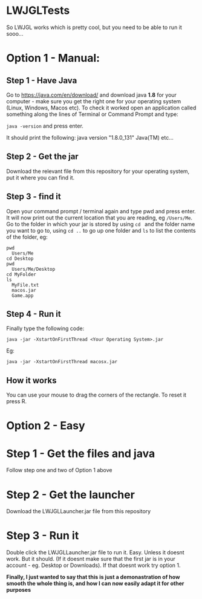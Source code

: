 # LWJGLTests

So LWJGL works which is pretty cool, but you need to be able to run it sooo...

# Option 1 - Manual:
## Step 1 - Have Java
Go to https://java.com/en/download/ and download java __1.8__ for your computer - make sure you get the right one for your operating system (Linux, Windows, Macos etc). To check it worked open an application called something along the lines of Terminal or Command Prompt and type:

`java -version` and press enter.

It should print the following:
  java version "1.8.0_131"
  Java(TM) etc...

## Step 2 - Get the jar
Download the relevant file from this repository for your operating system, put it where you can find it.

## Step 3 - find it
Open your command prompt / terminal again and type pwd and press enter. It will now print out the current location that you are reading, eg `/Users/Me`. Go to the folder in which your jar is stored by using `cd ` and the folder name you want to go to, using `cd ..` to go up one folder and `ls` to list the contents of the folder, eg:

    pwd
      Users/Me
    cd Desktop
    pwd
      Users/Me/Desktop
    cd MyFolder
    ls
      MyFile.txt
      macos.jar
      Game.app

## Step 4 - Run it
Finally type the following code:

    java -jar -XstartOnFirstThread <Your Operating System>.jar
  
Eg:
  
    java -jar -XstartOnFirstThread macosx.jar
    
## How it works
You can use your mouse to drag the corners of the rectangle.
To reset it press R.

# Option 2 - Easy
# Step 1 - Get the files and java
Follow step one and two of Option 1 above

# Step 2 - Get the launcher
Download the LWJGLLauncher.jar file from this repository

# Step 3 - Run it
Double click the LWJGLLauncher.jar file to run it. Easy.
Unless it doesnt work. But it should. (If it doesnt make sure that the first jar is in your account - eg. Desktop or Downloads). If that doesnt work try option 1.

**Finally, I just wanted to say that this is just a demonastration of how smooth the whole thing is, and how I can now easily adapt it for other purposes**
